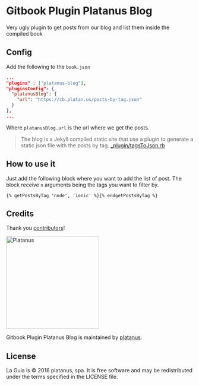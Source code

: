 # Gitbook Plugin Platanus Blog

Very ugly plugin to get posts from our blog and list them inside the
compiled book

## Config

Add the following to the `book.json`

```json
...
"plugins" : ["platanus-blog"],
"pluginsConfig": {
  "platanusBlog": {
    "url": "https://cb.platan.us/posts-by-tag.json"
  }
},
...
```

Where `platanusBlog.url` is the url where we get the posts.

> The blog is a Jekyll compiled static site that use
a plugin to generate a static json file with the posts by tag.
[_plugin/tagsToJson.rb](https://github.com/platanus/blog/blob/master/_plugins/tagsToJson.rb)

## How to use it

Just add the following block where you want to add the list of post. The block receive `n` arguments being the tags you want to filter by.


    {% getPostsByTag 'node', 'ionic' %}{% endgetPostsByTag %}

## Credits

Thank you [contributors](https://github.com/platanus/gitbook-plugin-platanus-blog/graphs/contributors)!

<img src="http://platan.us/gravatar_with_text.png" alt="Platanus" width="250"/>

Gitbook Plugin Platanus Blog is maintained by [platanus](http://platan.us).

## License

La Guia is © 2016 platanus, spa. It is free software and may be redistributed under the terms specified in the LICENSE file.

